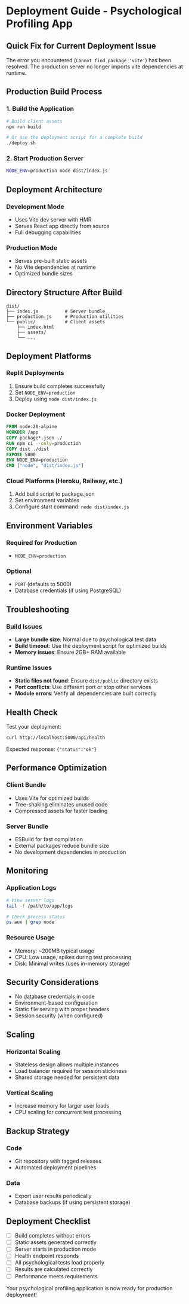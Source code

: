 # Deployment Guide - Psychological Profiling App

## Quick Fix for Current Deployment Issue

The error you encountered (`Cannot find package 'vite'`) has been resolved. The production server no longer imports vite dependencies at runtime.

## Production Build Process

### 1. Build the Application
```bash
# Build client assets
npm run build

# Or use the deployment script for a complete build
./deploy.sh
```

### 2. Start Production Server
```bash
NODE_ENV=production node dist/index.js
```

## Deployment Architecture

### Development Mode
- Uses Vite dev server with HMR
- Serves React app directly from source
- Full debugging capabilities

### Production Mode
- Serves pre-built static assets
- No Vite dependencies at runtime
- Optimized bundle sizes

## Directory Structure After Build
```
dist/
├── index.js          # Server bundle
├── production.js     # Production utilities
└── public/           # Client assets
    ├── index.html
    ├── assets/
    └── ...
```

## Deployment Platforms

### Replit Deployments
1. Ensure build completes successfully
2. Set `NODE_ENV=production`
3. Deploy using `node dist/index.js`

### Docker Deployment
```dockerfile
FROM node:20-alpine
WORKDIR /app
COPY package*.json ./
RUN npm ci --only=production
COPY dist ./dist
EXPOSE 5000
ENV NODE_ENV=production
CMD ["node", "dist/index.js"]
```

### Cloud Platforms (Heroku, Railway, etc.)
1. Add build script to package.json
2. Set environment variables
3. Configure start command: `node dist/index.js`

## Environment Variables

### Required for Production
- `NODE_ENV=production`

### Optional
- `PORT` (defaults to 5000)
- Database credentials (if using PostgreSQL)

## Troubleshooting

### Build Issues
- **Large bundle size**: Normal due to psychological test data
- **Build timeout**: Use the deployment script for optimized builds
- **Memory issues**: Ensure 2GB+ RAM available

### Runtime Issues
- **Static files not found**: Ensure `dist/public` directory exists
- **Port conflicts**: Use different port or stop other services
- **Module errors**: Verify all dependencies are built correctly

## Health Check

Test your deployment:
```bash
curl http://localhost:5000/api/health
```

Expected response: `{"status":"ok"}`

## Performance Optimization

### Client Bundle
- Uses Vite for optimized builds
- Tree-shaking eliminates unused code
- Compressed assets for faster loading

### Server Bundle
- ESBuild for fast compilation
- External packages reduce bundle size
- No development dependencies in production

## Monitoring

### Application Logs
```bash
# View server logs
tail -f /path/to/app/logs

# Check process status
ps aux | grep node
```

### Resource Usage
- Memory: ~200MB typical usage
- CPU: Low usage, spikes during test processing
- Disk: Minimal writes (uses in-memory storage)

## Security Considerations

- No database credentials in code
- Environment-based configuration
- Static file serving with proper headers
- Session security (when configured)

## Scaling

### Horizontal Scaling
- Stateless design allows multiple instances
- Load balancer required for session stickiness
- Shared storage needed for persistent data

### Vertical Scaling
- Increase memory for larger user loads
- CPU scaling for concurrent test processing

## Backup Strategy

### Code
- Git repository with tagged releases
- Automated deployment pipelines

### Data
- Export user results periodically
- Database backups (if using persistent storage)

## Deployment Checklist

- [ ] Build completes without errors
- [ ] Static assets generated correctly
- [ ] Server starts in production mode
- [ ] Health endpoint responds
- [ ] All psychological tests load properly
- [ ] Results are calculated correctly
- [ ] Performance meets requirements

Your psychological profiling application is now ready for production deployment!